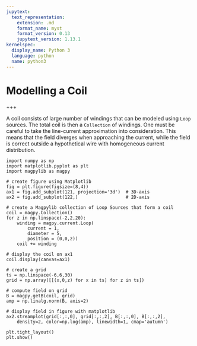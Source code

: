 ```yaml
---
jupytext:
  text_representation:
    extension: .md
    format_name: myst
    format_version: 0.13
    jupytext_version: 1.13.1
kernelspec:
  display_name: Python 3
  language: python
  name: python3
---
```


# Modelling a Coil

+++

A coil consists of large number of windings that can be modeled using `Loop` sources. The total coil is then a `Collection` of windings. One must be careful to take the line-current approximation into consideration. This means that the field diverges when approaching the current, while the field is correct outside a hypothetical wire with homogeneous current distribution.

```{code-cell} ipython3
import numpy as np
import matplotlib.pyplot as plt
import magpylib as magpy

# create figure using Matplotlib
fig = plt.figure(figsize=(8,4))
ax1 = fig.add_subplot(121, projection='3d')  # 3D-axis
ax2 = fig.add_subplot(122,)                  # 2D-axis

# create a Magpylib collection of Loop Sources that form a coil
coil = magpy.Collection()
for z in np.linspace(-2,2,20):
    winding = magpy.current.Loop(
        current = 1,
        diameter = 5,
        position = (0,0,z))
    coil += winding

# display the coil on ax1
coil.display(canvas=ax1)

# create a grid
ts = np.linspace(-6,6,30)
grid = np.array([[(x,0,z) for x in ts] for z in ts])

# compute field on grid
B = magpy.getB(coil, grid)
amp = np.linalg.norm(B, axis=2)

# display field in figure with matplotlib
ax2.streamplot(grid[:,:,0], grid[:,:,2], B[:,:,0], B[:,:,2],
    density=2, color=np.log(amp), linewidth=1, cmap='autumn')

plt.tight_layout()
plt.show()
```
